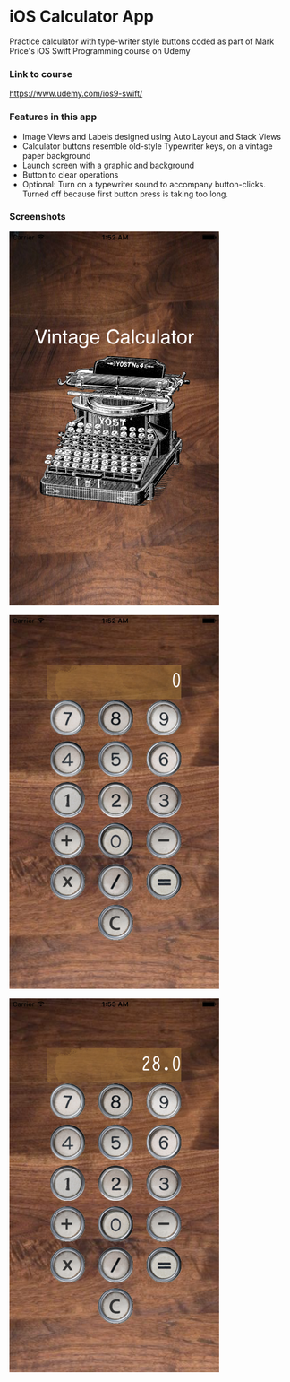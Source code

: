 # iOS Calculator App
Practice calculator with type-writer style buttons coded as part of Mark Price's iOS Swift Programming course on Udemy

### Link to course

https://www.udemy.com/ios9-swift/

### Features in this app

- Image Views and Labels designed using Auto Layout and Stack Views
- Calculator buttons resemble old-style Typewriter keys, on a vintage paper background
- Launch screen with a graphic and background
- Button to clear operations
- Optional: Turn on a typewriter sound to accompany button-clicks. Turned off because first button press is taking too long.

### Screenshots

![Calculator Launch Screen](https://raw.githubusercontent.com/aannasw/ios-calculator-app/master/iOS_Swift%20Calculator/Images.xcassets/calc_launch.imageset/calc_launch.png)

![Calculator Home Screen](https://raw.githubusercontent.com/aannasw/ios-calculator-app/master/iOS_Swift%20Calculator/Images.xcassets/calc_start.imageset/calc_start.png)

![Calculator in use](https://raw.githubusercontent.com/aannasw/ios-calculator-app/master/iOS_Swift%20Calculator/Images.xcassets/calc_in_use.imageset/calc_in_use.png)
